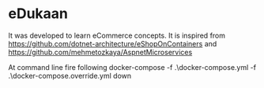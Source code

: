 # eDukaan

It was developed to learn eCommerce concepts. It is inspired from https://github.com/dotnet-architecture/eShopOnContainers and https://github.com/mehmetozkaya/AspnetMicroservices

At command line fire following
docker-compose -f .\docker-compose.yml -f .\docker-compose.override.yml down
